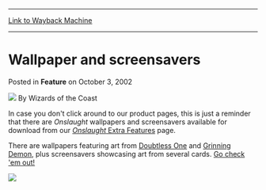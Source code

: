 
---
[Link to Wayback Machine](https://web.archive.org/web/20220702081456/https://magic.wizards.com/en/articles/archive/feature/wallpaper-and-screensavers-2002-10-03)

[_metadata_:wayback_url]:- "https://magic.wizards.com/en/articles/archive/feature/wallpaper-and-screensavers-2002-10-03"
[_metadata_:wayback_raw_url]:- "https://web.archive.org/web/20220702081456id_/https://magic.wizards.com/en/articles/archive/feature/wallpaper-and-screensavers-2002-10-03"
[_metadata_:wayback_capture_timestamp]:- "2022-07-02 08:14:56+00:00"
[_metadata_:description]:- "In case you don't click around to our product pages, this is just a reminder that there are Onslaught wallpapers and screensavers available for download from our Onslaught Extra Features page. There are wallpapers featuring art from Doubtless One and Grinning Demon, plus screensavers showcasing art from several cards. Go check 'em out!"
[_metadata_:generator]:- "Drupal 7 (http://drupal.org)"
---


Wallpaper and screensavers
==========================



 Posted in **Feature**
 on October 3, 2002 






![](https://media.magic.wizards.com/styles/auth_small/public/images/person/wizards_author.jpg)
By Wizards of the Coast












In case you don't click around to our product pages, this is just a reminder that there are *Onslaught* wallpapers and screensavers available for download from our [*Onslaught* Extra Features](http://archive.wizards.com/default.asp?x=magic/products/onslaughtextras) page.


There are wallpapers featuring art from [Doubtless One](https://gatherer.wizards.com/Pages/Card/Details.aspx?name=Doubtless+One) and [Grinning Demon](https://gatherer.wizards.com/Pages/Card/Details.aspx?name=Grinning+Demon), plus screensavers showcasing art from several cards. [Go check 'em out!](http://archive.wizards.com/default.asp?x=magic/products/onslaughtextras)


![](https://web.archive.org/web/20030630062401id_/http://wizards.com/global/images/mtgcom_arcana_197_pic1_en.jpg)







